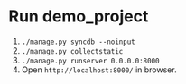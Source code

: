 Run demo_project
================

 1. `./manage.py syncdb --noinput`
 2. `./manage.py collectstatic`
 2. `./manage.py runserver 0.0.0.0:8000`
 3. Open `http://localhost:8000/` in browser.
